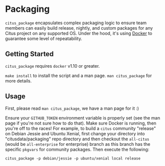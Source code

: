 # Packaging

`citus_package` encapsulates complex packaging logic to ensure team members can easily build release, nightly, and custom packages for any Citus project on any supported OS. Under the hood, it's using [Docker][1] to guarantee some level of repeatability.

## Getting Started

`citus_package` requires `docker` v1.10 or greater.

`make install` to install the script and a man page. `man citus_package` for more details.

## Usage

First, please read `man citus_package`, we have a man page for it :)

Ensure your `GITHUB_TOKEN` environment variable is properly set (see the man page if you're not sure how to do that). Make sure Docker is running, then you're off to the races! For example, to build a `citus` community "release" on Debian Jessie and Ubuntu Xenial, first change your directory into "citusdata/packaging" repo directory and then checkout the `all-citus` (would be `all-enterprise` for enterprise) branch as this branch has the specific `pkgvars` for community packages. Then execute the following:

`citus_package -p debian/jessie -p ubuntu/xenial local release`

[1]: https://www.docker.com
